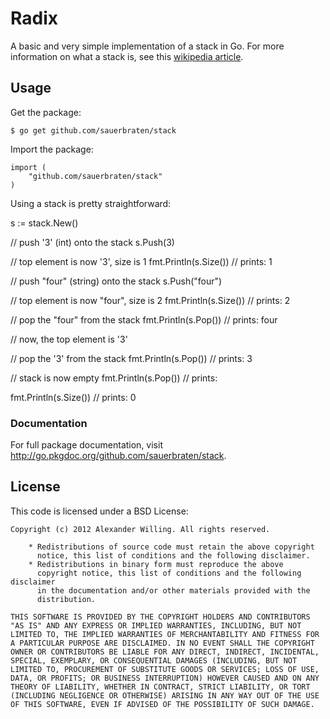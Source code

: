 # Radix

A basic and very simple implementation of a stack in Go. For more information on what a stack is, see this [wikipedia article](https://en.wikipedia.org/wiki/Stack_(abstract_data_type)#Software_stacks).

## Usage

Get the package:

	$ go get github.com/sauerbraten/stack

Import the package:

	import (
		"github.com/sauerbraten/stack"
	)

Using a stack is pretty straightforward:

  s := stack.New()

  // push '3' (int) onto the stack
  s.Push(3)

  // top element is now '3', size is 1
  fmt.Println(s.Size())
  // prints: 1

  // push "four" (string) onto the stack
  s.Push("four")

  // top element is now "four", size is 2
  fmt.Println(s.Size())
  // prints: 2

  // pop the "four" from the stack
  fmt.Println(s.Pop())
  // prints: four

  // now, the top element is '3'

  // pop the '3' from the stack
  fmt.Println(s.Pop())
  // prints: 3

  // stack is now empty
  fmt.Println(s.Pop())
  // prints: <nil>

  fmt.Println(s.Size())
  // prints: 0

### Documentation

For full package documentation, visit http://go.pkgdoc.org/github.com/sauerbraten/stack.

## License

This code is licensed under a BSD License:

    Copyright (c) 2012 Alexander Willing. All rights reserved.

        * Redistributions of source code must retain the above copyright
          notice, this list of conditions and the following disclaimer.
        * Redistributions in binary form must reproduce the above
          copyright notice, this list of conditions and the following disclaimer
          in the documentation and/or other materials provided with the
          distribution.

    THIS SOFTWARE IS PROVIDED BY THE COPYRIGHT HOLDERS AND CONTRIBUTORS
    "AS IS" AND ANY EXPRESS OR IMPLIED WARRANTIES, INCLUDING, BUT NOT
    LIMITED TO, THE IMPLIED WARRANTIES OF MERCHANTABILITY AND FITNESS FOR
    A PARTICULAR PURPOSE ARE DISCLAIMED. IN NO EVENT SHALL THE COPYRIGHT
    OWNER OR CONTRIBUTORS BE LIABLE FOR ANY DIRECT, INDIRECT, INCIDENTAL,
    SPECIAL, EXEMPLARY, OR CONSEQUENTIAL DAMAGES (INCLUDING, BUT NOT
    LIMITED TO, PROCUREMENT OF SUBSTITUTE GOODS OR SERVICES; LOSS OF USE,
    DATA, OR PROFITS; OR BUSINESS INTERRUPTION) HOWEVER CAUSED AND ON ANY
    THEORY OF LIABILITY, WHETHER IN CONTRACT, STRICT LIABILITY, OR TORT
    (INCLUDING NEGLIGENCE OR OTHERWISE) ARISING IN ANY WAY OUT OF THE USE
    OF THIS SOFTWARE, EVEN IF ADVISED OF THE POSSIBILITY OF SUCH DAMAGE.
